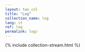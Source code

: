 ```yaml
---
layout: two_col
title: "Log"
collection_name: log
lang: it
ref: log
permalink: log/
---
```

{% include collection-stream.html %}
